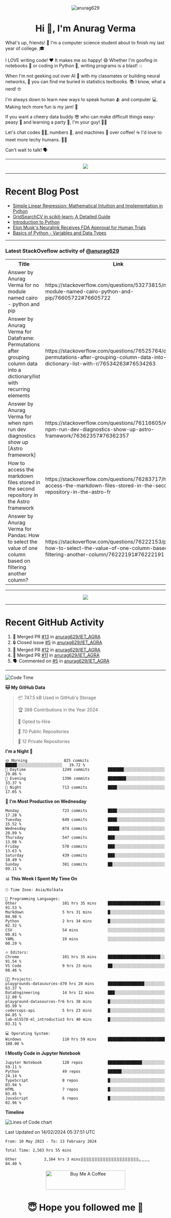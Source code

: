 

<p align="center"> <img src="https://komarev.com/ghpvc/?username=anurag629&label=Profile%20views&color=0e75b6&style=flat" alt="anurag629" /> </p>

<h1 align="center">Hi 👋, I'm Anurag Verma</h1>

What's up, friends! 👋 I'm a computer science student about to finish my last year of college. 🎓

I LOVE writing code! ❤️ It makes me so happy! 😄 Whether I'm goofing in notebooks 📓 or coding in Python 🐍, writing programs is a blast! 💥

When I'm not geeking out over AI 🤖 with my classmates or building neural networks, 🧠 you can find me buried in statistics textbooks. 📚 I know, what a nerd! 🤓

I'm always down to learn new ways to speak human 🫂 and computer 💻. Making tech more fun is my jam! 🍇

If you want a cheery data buddy 😎 who can make difficult things easy-peasy 🥝 and learning a party 🎉, I'm your guy! 🙋‍♂️

Let's chat codes 👨‍💻, numbers 🧮, and machines 🤖 over coffee! ☕ I'd love to meet more techy humans. 💁‍♂️

Can't wait to talk! 🗣️

---

<p align="center">
  <img src="https://spotify-github-profile.vercel.app/api/view.svg?uid=mwvywke3fo2gajpenodnmobfh&cover_image=true&theme=default&show_offline=false&background_color=121212&interchange=false&bar_color=53b14f&bar_color_cover=true">
</p>

---

# Recent Blog Post

<!-- BLOG-POST-LIST:START -->
- [Simple Linear Regression: Mathematical Intuition and Implementation in Python](https://codercops.tech/blog/machine-learning-algorithms/simple-linear-regression-mathematical-intuation)
- [GridSearchCV in scikit-learn: A Detailed Guide](https://codercops.tech/blog/gridsearchcv-in-scikit-learn-a-detailed-guide)
- [Introduction to Python](https://codercops.tech/blog/python-tutorial/introduction-to-python)
- [Elon Musk&#39;s Neuralink Receives FDA Approval for Human Trials](https://codercops.tech/blog/elon-musks-neuralink-receives-fda-approval-for-human-trials)
- [Basics of Python - Variables and Data Types](https://codercops.tech/blog/python-basics-of-python-variables-and-data-types)
<!-- BLOG-POST-LIST:END -->

---

### Latest StackOveflow activity of [@anurag629](https://github.com/anurag629)
<table>
  <tr><th>Title</th><th>Link</th></tr>
  <!-- STACKOVERFLOW:START --><tr><td>Answer by Anurag Verma for no module named cairo - python and pip</td><td>https://stackoverflow.com/questions/53273815/no-module-named-cairo-python-and-pip/76605722#76605722</td></tr><tr><td>Answer by Anurag Verma for Dataframe: Permutations after grouping column data into a dictionary/list with recurring elements</td><td>https://stackoverflow.com/questions/76525764/dataframe-permutations-after-grouping-column-data-into-a-dictionary-list-with-r/76534263#76534263</td></tr><tr><td>Answer by Anurag Verma for when npm run dev diagnostics show up [Astro framework]</td><td>https://stackoverflow.com/questions/76116605/when-npm-run-dev-diagnostics-show-up-astro-framework/76362357#76362357</td></tr><tr><td>How to access the markdown files stored in the second repository in the Astro framework</td><td>https://stackoverflow.com/questions/76283717/how-to-access-the-markdown-files-stored-in-the-second-repository-in-the-astro-fr</td></tr><tr><td>Answer by Anurag Verma for Pandas: How to select the value of one column based on filtering another column?</td><td>https://stackoverflow.com/questions/76222153/pandas-how-to-select-the-value-of-one-column-based-on-filtering-another-column/76222191#76222191</td></tr><!-- STACKOVERFLOW:END -->
</table>

---

<p align="center">
  <img alig src="https://github-profile-trophy.vercel.app/?username=anurag629&theme=onedark&column=-1" />
</p>

---

# Recent GitHub Activity
<!--START_SECTION:activity-->
1. 🎉 Merged PR [#13](https://github.com/anurag629/IET_AGRA/pull/13) in [anurag629/IET_AGRA](https://github.com/anurag629/IET_AGRA)
2. 🔒 Closed issue [#5](https://github.com/anurag629/IET_AGRA/issues/5) in [anurag629/IET_AGRA](https://github.com/anurag629/IET_AGRA)
3. 🎉 Merged PR [#12](https://github.com/anurag629/IET_AGRA/pull/12) in [anurag629/IET_AGRA](https://github.com/anurag629/IET_AGRA)
4. 🎉 Merged PR [#11](https://github.com/anurag629/IET_AGRA/pull/11) in [anurag629/IET_AGRA](https://github.com/anurag629/IET_AGRA)
5. 🗣 Commented on [#5](https://github.com/anurag629/IET_AGRA/issues/5#issuecomment-1854540580) in [anurag629/IET_AGRA](https://github.com/anurag629/IET_AGRA)
<!--END_SECTION:activity-->

---

<!--START_SECTION:waka-->
![Code Time](http://img.shields.io/badge/Code%20Time-2%2C564%20hrs%2023%20mins-blue)

**🐱 My GitHub Data** 

> 📦 747.5 kB Used in GitHub's Storage 
 > 
> 🏆 388 Contributions in the Year 2024
 > 
> 💼 Opted to Hire
 > 
> 📜 70 Public Repositories 
 > 
> 🔑 12 Private Repositories 
 > 
**I'm a Night 🦉** 

```text
🌞 Morning                825 commits         █████░░░░░░░░░░░░░░░░░░░░   19.72 % 
🌆 Daytime                1249 commits        ███████░░░░░░░░░░░░░░░░░░   29.86 % 
🌃 Evening                1396 commits        ████████░░░░░░░░░░░░░░░░░   33.37 % 
🌙 Night                  713 commits         ████░░░░░░░░░░░░░░░░░░░░░   17.05 % 
```
📅 **I'm Most Productive on Wednesday** 

```text
Monday                   723 commits         ████░░░░░░░░░░░░░░░░░░░░░   17.28 % 
Tuesday                  649 commits         ████░░░░░░░░░░░░░░░░░░░░░   15.52 % 
Wednesday                874 commits         █████░░░░░░░░░░░░░░░░░░░░   20.89 % 
Thursday                 547 commits         ███░░░░░░░░░░░░░░░░░░░░░░   13.08 % 
Friday                   570 commits         ███░░░░░░░░░░░░░░░░░░░░░░   13.63 % 
Saturday                 439 commits         ███░░░░░░░░░░░░░░░░░░░░░░   10.49 % 
Sunday                   381 commits         ██░░░░░░░░░░░░░░░░░░░░░░░   09.11 % 
```


📊 **This Week I Spent My Time On** 

```text
🕑︎ Time Zone: Asia/Kolkata

💬 Programming Languages: 
Other                    101 hrs 35 mins     ███████████████████████░░   91.53 % 
Markdown                 5 hrs 31 mins       █░░░░░░░░░░░░░░░░░░░░░░░░   04.98 % 
Python                   2 hrs 34 mins       █░░░░░░░░░░░░░░░░░░░░░░░░   02.32 % 
CSV                      54 mins             ░░░░░░░░░░░░░░░░░░░░░░░░░   00.81 % 
YAML                     19 mins             ░░░░░░░░░░░░░░░░░░░░░░░░░   00.29 % 

🔥 Editors: 
Chrome                   101 hrs 35 mins     ███████████████████████░░   91.54 % 
VS Code                  9 hrs 23 mins       ██░░░░░░░░░░░░░░░░░░░░░░░   08.46 % 

🐱‍💻 Projects: 
playgrounds-datasources-d70 hrs 20 mins      ████████████████░░░░░░░░░   63.37 % 
DataEngineering          14 hrs 12 mins      ███░░░░░░░░░░░░░░░░░░░░░░   12.80 % 
playground-datasources-fr6 hrs 38 mins       █░░░░░░░░░░░░░░░░░░░░░░░░   05.99 % 
codercops-api            5 hrs 23 mins       █░░░░░░░░░░░░░░░░░░░░░░░░   04.85 % 
lab-ml5578-ml_introductio3 hrs 40 mins       █░░░░░░░░░░░░░░░░░░░░░░░░   03.31 % 

💻 Operating System: 
Windows                  110 hrs 59 mins     █████████████████████████   100.00 % 
```

**I Mostly Code in Jupyter Notebook** 

```text
Jupyter Notebook         120 repos           ███████████████░░░░░░░░░░   59.11 % 
Python                   49 repos            ██████░░░░░░░░░░░░░░░░░░░   24.14 % 
TypeScript               8 repos             █░░░░░░░░░░░░░░░░░░░░░░░░   03.94 % 
HTML                     7 repos             █░░░░░░░░░░░░░░░░░░░░░░░░   03.45 % 
JavaScript               6 repos             █░░░░░░░░░░░░░░░░░░░░░░░░   02.96 % 
```



**Timeline**

![Lines of Code chart](https://raw.githubusercontent.com/anurag629/anurag629/main/assets/bar_graph.png)


 Last Updated on 14/02/2024 05:37:51 UTC
<!--END_SECTION:waka-->

<!--START_SECTION:waka-simple-->

```text
From: 10 May 2023 - To: 13 February 2024

Total Time: 2,563 hrs 55 mins

Other            2,164 hrs 3 mins⣿⣿⣿⣿⣿⣿⣿⣿⣿⣿⣿⣿⣿⣿⣿⣿⣿⣿⣿⣿⣿⣄⣀⣀⣀   84.40 %
```

<!--END_SECTION:waka-simple-->

<p align="center"> 
<a href="https://www.buymeacoffee.com/anurag629" target="_blank"><img src="https://cdn.buymeacoffee.com/buttons/default-orange.png" alt="Buy Me A Coffee" height="60" width="250"></a>
</p>


<h1 align="center"> 😇 Hope you followed me 🥰  </h1>
